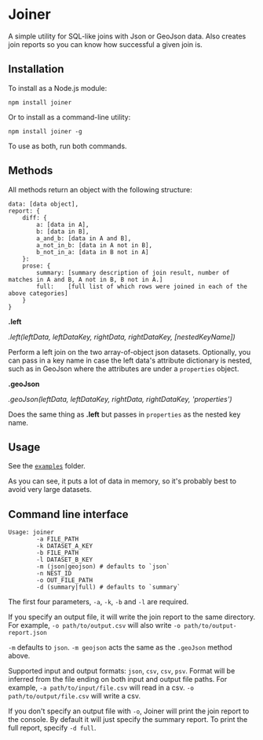 Joiner
======

A simple utility for SQL-like joins with Json or GeoJson data. Also creates join reports so you can know how successful a given join is.

## Installation

To install as a Node.js module:

````
npm install joiner
````

Or to install as a command-line utility:

````
npm install joiner -g
````

To use as both, run both commands.

## Methods

All methods return an object with the following structure:

````
data: [data object],
report: {
	diff: {
		a: [data in A],
		b: [data in B],
		a_and_b: [data in A and B],
		a_not_in_b: [data in A not in B],
		b_not_in_a: [data in B not in A]
	}:
	prose: {
		summary: [summary description of join result, number of matches in A and B, A not in B, B not in A.]
		full:    [full list of which rows were joined in each of the above categories]
	}
}
````

__.left__ 

_.left(leftData, leftDataKey, rightData, rightDataKey, [nestedKeyName])_

Perform a left join on the two array-of-object json datasets. Optionally, you can pass in a key name in case the left data's attribute dictionary is nested, such as in GeoJson where the attributes are under a `properties` object.


__.geoJson__ 

_.geoJson(leftData, leftDataKey, rightData, rightDataKey, 'properties')_

Does the same thing as __.left__ but passes in `properties` as the nested key name.

## Usage

See the [`examples`](https://github.com/mhkeller/joiner/tree/master/examples) folder.

As you can see, it puts a lot of data in memory, so it's probably best to avoid very large datasets.

## Command line interface

````
Usage: joiner 
		-a FILE_PATH 
		-k DATASET_A_KEY 
		-b FILE_PATH 
		-l DATASET_B_KEY 
		-m (json|geojson) # defaults to `json`
		-n NEST_ID 
		-o OUT_FILE_PATH 
		-d (summary|full) # defaults to `summary`
````

The first four parameters, `-a`, `-k`, `-b` and `-l` are required. 

If you specify an output file, it will write the join report to the same directory. For example, `-o path/to/output.csv` will also write `-o path/to/output-report.json`

`-m` defaults to `json`. `-m geojson` acts the same as the `.geoJson` method above. 

Supported input and output formats: `json`, `csv`, `csv`, `psv`. Format will be inferred from the file ending on both input and output file paths. For example, `-a path/to/input/file.csv` will read in a csv. `-o path/to/output/file.csv` will write a csv.

If you don't specify an output file with `-o`, Joiner will print the join report to the console. By default it will just specify the summary report. To print the full report, specify `-d full`.
